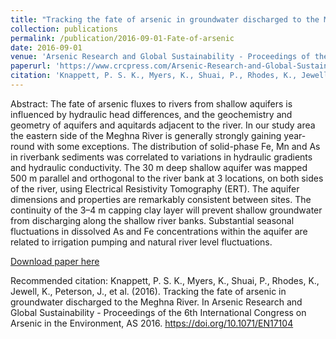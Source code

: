 ```yaml
---
title: "﻿Tracking the fate of arsenic in groundwater discharged to the Meghna River"
collection: publications
permalink: /publication/2016-09-01-Fate-of-arsenic
date: 2016-09-01
venue: 'Arsenic Research and Global Sustainability - Proceedings of the 6th International Congress on Arsenic in the Environment, AS 2016'
paperurl: 'https://www.crcpress.com/Arsenic-Research-and-Global-Sustainability-Proceedings-of-the-Sixth-International/Bhattacharya-Vahter-Jarsjo-Kumpiene-Ahmad-Sparrenbom-Jacks-Donselaar-Bundschuh-Naidu/p/book/9781138029415'
citation: '﻿Knappett, P. S. K., Myers, K., Shuai, P., Rhodes, K., Jewell, K., Peterson, J., et al. (2016). Tracking the fate of arsenic in groundwater discharged to the Meghna River. In Arsenic Research and Global Sustainability - Proceedings of the 6th International Congress on Arsenic in the Environment, AS 2016. https://doi.org/10.1071/EN17104'
---
```

Abstract: ﻿The fate of arsenic fluxes to rivers from shallow aquifers is influenced by hydraulic head differences, and the geochemistry and geometry of aquifers and aquitards adjacent to the river. In our study area the eastern side of the Meghna River is generally strongly gaining year-round with some exceptions. The distribution of solid-phase Fe, Mn and As in riverbank sediments was correlated to variations in hydraulic gradients and hydraulic conductivity. The 30 m deep shallow aquifer was mapped 500 m parallel and orthogonal to the river bank at 3 locations, on both sides of the river, using Electrical Resistivity Tomography (ERT). The aquifer dimensions and properties are remarkably consistent between sites. The continuity of the 3–4 m capping clay layer will prevent shallow groundwater from discharging along the shallow river banks. Substantial seasonal fluctuations in dissolved As and Fe concentrations within the aquifer are related to irrigation pumping and natural river level fluctuations.

[Download paper here](https://www.crcpress.com/Arsenic-Research-and-Global-Sustainability-Proceedings-of-the-Sixth-International/Bhattacharya-Vahter-Jarsjo-Kumpiene-Ahmad-Sparrenbom-Jacks-Donselaar-Bundschuh-Naidu/p/book/9781138029415)

Recommended citation: ﻿Knappett, P. S. K., Myers, K., Shuai, P., Rhodes, K., Jewell, K., Peterson, J., et al. (2016). Tracking the fate of arsenic in groundwater discharged to the Meghna River. In Arsenic Research and Global Sustainability - Proceedings of the 6th International Congress on Arsenic in the Environment, AS 2016. https://doi.org/10.1071/EN17104